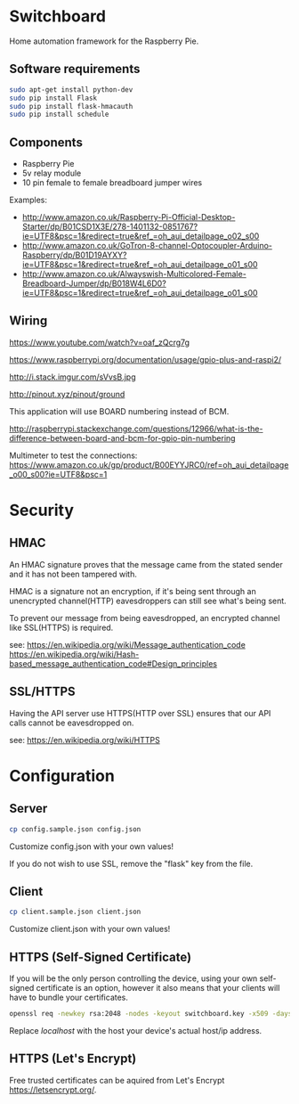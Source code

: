 # Switchboard

Home automation framework for the Raspberry Pie.

## Software requirements

```bash
sudo apt-get install python-dev
sudo pip install Flask
sudo pip install flask-hmacauth
sudo pip install schedule
```

## Components

 * Raspberry Pie
 * 5v relay module
 * 10 pin female to female breadboard jumper wires

Examples:
 * http://www.amazon.co.uk/Raspberry-Pi-Official-Desktop-Starter/dp/B01CSD1X3E/278-1401132-0851767?ie=UTF8&psc=1&redirect=true&ref_=oh_aui_detailpage_o02_s00
 * http://www.amazon.co.uk/GoTron-8-channel-Optocoupler-Arduino-Raspberry/dp/B01D19AYXY?ie=UTF8&psc=1&redirect=true&ref_=oh_aui_detailpage_o01_s00
 * http://www.amazon.co.uk/Alwayswish-Multicolored-Female-Breadboard-Jumper/dp/B018W4L6D0?ie=UTF8&psc=1&redirect=true&ref_=oh_aui_detailpage_o01_s00

## Wiring

https://www.youtube.com/watch?v=oaf_zQcrg7g

https://www.raspberrypi.org/documentation/usage/gpio-plus-and-raspi2/

http://i.stack.imgur.com/sVvsB.jpg

http://pinout.xyz/pinout/ground

This application will use BOARD numbering instead of BCM.

http://raspberrypi.stackexchange.com/questions/12966/what-is-the-difference-between-board-and-bcm-for-gpio-pin-numbering

Multimeter to test the connections: https://www.amazon.co.uk/gp/product/B00EYYJRC0/ref=oh_aui_detailpage_o00_s00?ie=UTF8&psc=1

# Security

## HMAC

An HMAC signature proves that the message came from the stated sender and it has not been tampered with.

HMAC is a signature not an encryption, if it's being sent through an unencrypted channel(HTTP) eavesdroppers can still see what's being sent.

To prevent our message from being eavesdropped, an encrypted channel like SSL(HTTPS) is required.

see:
https://en.wikipedia.org/wiki/Message_authentication_code
https://en.wikipedia.org/wiki/Hash-based_message_authentication_code#Design_principles

## SSL/HTTPS

Having the API server use HTTPS(HTTP over SSL) ensures that our API calls cannot be eavesdropped on.

see: https://en.wikipedia.org/wiki/HTTPS

# Configuration

## Server

```bash
cp config.sample.json config.json
```

Customize config.json with your own values!

If you do not wish to use SSL, remove the "flask" key from the file.

## Client

```bash
cp client.sample.json client.json
```

Customize client.json with your own values!

## HTTPS (Self-Signed Certificate)

If you will be the only person controlling the device, using your own self-signed certificate is an option, however it also means that your clients will have to bundle your certificates.

```bash
openssl req -newkey rsa:2048 -nodes -keyout switchboard.key -x509 -days 3650 -out switchboard.crt -subj /CN=localhost
```

Replace *localhost* with the host your device's actual host/ip address.

## HTTPS (Let's Encrypt)

Free trusted certificates can be aquired from Let's Encrypt https://letsencrypt.org/.